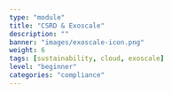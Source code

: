```yaml
---
type: "module"
title: "CSRD & Exoscale"
description: ""
banner: "images/exoscale-icon.png"
weight: 6
tags: [sustainability, cloud, exoscale]
level: "beginner"
categories: "compliance"
---
```


